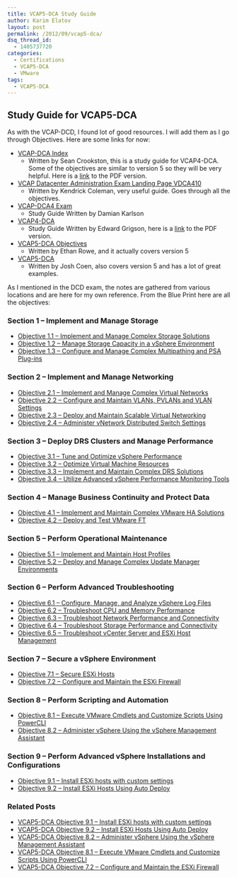 ```yaml
---
title: VCAP5-DCA Study Guide
author: Karim Elatov
layout: post
permalink: /2012/09/vcap5-dca/
dsq_thread_id:
  - 1405737720
categories:
  - Certifications
  - VCAP5-DCA
  - VMware
tags:
  - VCAP5-DCA
---
```

## Study Guide for VCAP5-DCA

As with the VCAP-DCD, I found lot of good resources. I will add them as I go through Objectives. Here are some links for now:

*   [VCAP-DCA Index](http://www.seancrookston.com/vcap-dca/)
    *   Written by Sean Crookston, this is a study guide for VCAP4-DCA. Some of the objectives are similar to version 5 so they will be very helpful. Here is a [link](http://communities.vmware.com/docs/DOC-13726) to the PDF version.
*   [VCAP Datacenter Administration Exam Landing Page VDCA410](http://kendrickcoleman.com/index.php/Tech-Blog/vcap-datacenter-administration-exam-landing-page-vdca410.html)
    *   Written by Kendrick Coleman, very useful guide. Goes through all the objectives.
*   [VCAP-DCA4 Exam](http://damiankarlson.com/vcap-dca4-exam/)
    *   Study Guide Written by Damian Karlson
*   [VCAP4-DCA](http://www.vexperienced.co.uk/vcap-dca/)
    *   Study Guide Written by Edward Grigson, here is a [link](http://www.vexperienced.co.uk/wp-content/uploads/2010/10/VCAP-study-guide-published-version.pdf) to the PDF version.
*   [VCAP5-DCA Objectives](http://thefoglite.com/category/vcap5-dca/)
    *   Written by Ethan Rowe, and it actually covers version 5
*   [VCAP5-DCA](http://www.valcolabs.com/vcap5-dca/)
    *   Written by Josh Coen, also covers version 5 and has a lot of great examples.

As I mentioned in the DCD exam, the notes are gathered from various locations and are here for my own reference. From the Blue Print here are all the objectives:

### Section 1 – Implement and Manage Storage

*   [Objective 1.1 – Implement and Manage Complex Storage Solutions](/2012/10/vcap5-dca-objective-1-1-implement-and-manage-complex-storage-solutions/)
*   [Objective 1.2 – Manage Storage Capacity in a vSphere Environment](/2012/10/vcap5-dca-objective-1-2-manage-storage-capacity-in-a-vsphere-environment/)
*   [Objective 1.3 – Configure and Manage Complex Multipathing and PSA Plug-ins](/2012/10/vcap5-dca-objective-1-3-configure-and-manage-complex-multipathing-and-psa-plug-ins)

### Section 2 – Implement and Manage Networking

*   [Objective 2.1 – Implement and Manage Complex Virtual Networks](/2012/10/vcap5-dca-objective-2-1-implement-and-manage-complex-virtual-networks/)
*   [Objective 2.2 – Configure and Maintain VLANs, PVLANs and VLAN Settings][1]
*   [Objective 2.3 – Deploy and Maintain Scalable Virtual Networking](/2012/10/vcap5-dca-objective-2-3-deploy-and-maintain-scalable-virtual-networking/)
*   [Objective 2.4 – Administer vNetwork Distributed Switch Settings](/2012/11/vcap5-dca-objective-2-4-administer-vnetwork-distributed-switch-settings/)

### Section 3 – Deploy DRS Clusters and Manage Performance

*   [Objective 3.1 – Tune and Optimize vSphere Performance](/2012/11/vcap5-dca-objective-3-1-tune-and-optimize-vsphere-performance/)
*   [Objective 3.2 – Optimize Virtual Machine Resources](/2012/11/vcap5-dca-objective-3-2-optimize-virtual-machine-resources/)
*   [Objective 3.3 – Implement and Maintain Complex DRS Solutions](/2012/11/vcap5-dca-objective-3-3-implement-and-maintain-complex-drs-solutions/)
*   [Objective 3.4 – Utilize Advanced vSphere Performance Monitoring Tools](/2012/11/vcap5-dca-objective-3-4-utilize-advanced-vsphere-performance-monitoring-tools/)

### Section 4 – Manage Business Continuity and Protect Data

*   [Objective 4.1 – Implement and Maintain Complex VMware HA Solutions](/2012/11/vcap5-dca-objective-4-1-implement-and-maintain-complex-vmware-ha-solutions/)
*   [Objective 4.2 – Deploy and Test VMware FT][2]

### Section 5 – Perform Operational Maintenance

*   [Objective 5.1 – Implement and Maintain Host Profiles](/2012/11/vcap5-dca-objective-5-1-implement-and-maintain-host-profiles/)
*   [Objective 5.2 – Deploy and Manage Complex Update Manager Environments](/2012/12/vcap5-dca-objective-5-2-deploy-and-manage-complex-update-manager-environments/)

### Section 6 – Perform Advanced Troubleshooting

*   [Objective 6.1 – Configure, Manage, and Analyze vSphere Log Files](/2013/01/vcap5-dca-objective-6-1-configure-manage-and-analyze-vsphere-log-files/)
*   [Objective 6.2 – Troubleshoot CPU and Memory Performance](/2013/01/vcap5-dca-objective-6-2-troubleshoot-cpu-and-memory-performance/)
*   [Objective 6.3 – Troubleshoot Network Performance and Connectivity](/2013/01/vcap5-dca-objective-6-3-troubleshoot-network-performance-and-connectivity/)
*   [Objective 6.4 – Troubleshoot Storage Performance and Connectivity][3]
*   [Objective 6.5 – Troubleshoot vCenter Server and ESXi Host Management](/2013/01/vcap5-dca-objective-6-5-troubleshoot-vcenter-server-and-esxi-host-management/)

### Section 7 – Secure a vSphere Environment

*   [Objective 7.1 – Secure ESXi Hosts](/2013/01/vcap5-dca-objective-7-1-secure-esxi-hosts/)
*   [Objective 7.2 – Configure and Maintain the ESXi Firewall](/2013/01/vcap5-dca-objective-7-2-configure-and-maintain-the-esxi-firewall/)

### Section 8 – Perform Scripting and Automation

*   [Objective 8.1 – Execute VMware Cmdlets and Customize Scripts Using PowerCLI](/2013/01/vcap5-dca-objective-8-1-execute-vmware-cmdlets-and-customize-scripts-using-powercli/)
*   [Objective 8.2 – Administer vSphere Using the vSphere Management Assistant](/2013/01/vcap5-dca-objective-8-2-administer-vsphere-using-the-vsphere-management-assistant/)

### Section 9 – Perform Advanced vSphere Installations and Configurations

*   [Objective 9.1 – Install ESXi hosts with custom settings](/2013/01/vcap5-dca-objective-9-1-install-esxi-hosts-with-custom-settings/)
*   [Objective 9.2 – Install ESXi Hosts Using Auto Deploy][4]

### Related Posts

- [VCAP5-DCA Objective 9.1 – Install ESXi hosts with custom settings](/2013/01/vcap5-dca-objective-9-1-install-esxi-hosts-with-custom-settings/)
- [VCAP5-DCA Objective 9.2 – Install ESXi Hosts Using Auto Deploy](/2013/01/vcap5-dca-objective-9-2-install-esxi-hosts-using-auto-deploy/)
- [VCAP5-DCA Objective 8.2 – Administer vSphere Using the vSphere Management Assistant](/2013/01/vcap5-dca-objective-8-2-administer-vsphere-using-the-vsphere-management-assistant/)
- [VCAP5-DCA Objective 8.1 – Execute VMware Cmdlets and Customize Scripts Using PowerCLI](/2013/01/vcap5-dca-objective-8-1-execute-vmware-cmdlets-and-customize-scripts-using-powercli/)
- [VCAP5-DCA Objective 7.2 – Configure and Maintain the ESXi Firewall](/2013/01/vcap5-dca-objective-7-2-configure-and-maintain-the-esxi-firewall/)


 [1]: /2012/10/vcap5-dca-objective-2-2-configure-and-maintain-vlans-pvlans-and-vlan-settings/
 [2]: /2012/11/vcap5-dca-objective-4-2-deploy-and-test-vmware-ft/
 [3]: /2013/01/vcap5-dca-objective-6-4-troubleshoot-storage-performance-and-connectivity/
 [4]: /2013/01/vcap5-dca-objective-9-2-install-esxi-hosts-using-auto-deploy/
